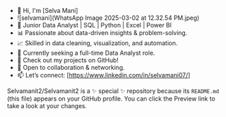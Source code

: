 - 👋 Hi, I'm [Selva Mani]
- ![selvamani](WhatsApp Image 2025-03-02 at 12.32.54 PM.jpeg)
- 🔹 Junior Data Analyst | SQL | Python | Excel | Power BI
- 📊 Passionate about data-driven insights & problem-solving.
- 📈 Skilled in data cleaning, visualization, and automation.
- 🚀 Currently seeking a full-time Data Analyst role.
- 📂 Check out my projects on GitHub!
- 💬 Open to collaboration & networking.
- 📫 Let’s connect: [https://www.linkedin.com/in/selvamani07/]


Selvamanit2/Selvamanit2 is a ✨ special ✨ repository because its `README.md` (this file) appears on your GitHub profile.
You can click the Preview link to take a look at your changes.
